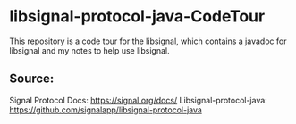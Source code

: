 # libsignal-protocol-java-CodeTour
This repository is a code tour for the libsignal, which contains a javadoc for libsignal and my notes to help use libsignal.

## Source:
Signal Protocol Docs: https://signal.org/docs/
Libsignal-protocol-java: https://github.com/signalapp/libsignal-protocol-java
